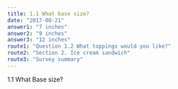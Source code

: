 ```yaml
---
title: 1.1 What base size?
date: "2017-08-21"
answer1: "7 inches"
answer2: "9 inches"
answer3: "12 inches"
route1: "Question 1.2 What toppings would you like?"
route2: "Section 2. Ice cream sandwich"
route3: "Survey summary" 
---
```


1.1 What Base size?
